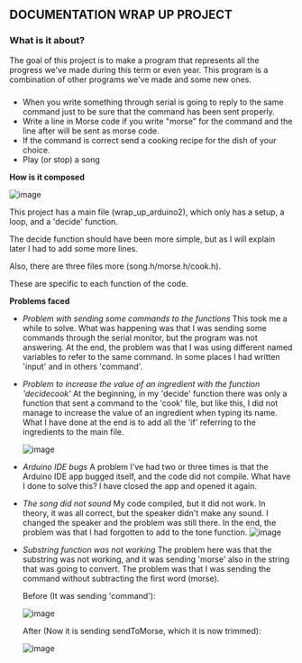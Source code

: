 ## DOCUMENTATION WRAP UP PROJECT

### What is it about?

The goal of this project is to make a program that represents all the progress we've made during this term or even year. This program is a combination of
other programs we've made and some new ones. 


###

- When you write something through serial is going to reply to the same command just to be sure that the command has been sent properly. 
- Write a line in Morse code if you write "morse" for the command and the line after will be sent as morse code. 
- If the command is correct send a cooking recipe for the dish of your choice. 
- Play (or stop) a song


**How is it composed**

![image](https://github.com/albertrenart/J25-programming/assets/144990839/780083fb-6f4d-49ba-9cf5-112fdb4aab36)



This project has a main file (wrap_up_arduino2), which only has a setup, a loop, and a 'decide' function. 

The decide function should have been more simple, but as I will explain later I had to add some more lines.


Also, there are three files more (song.h/morse.h/cook.h).

These are specific to each function of the code.










**Problems faced**
- *Problem with sending some commands to the functions*
   This took me a while to solve. What was happening was that I was sending some commands through the serial monitor, but the program was not answering.
    At the end, the problem was that I was using different named variables to refer to the same command. In some places I had written 'input' and in others 'command'.

  
- *Problem to increase the value of an ingredient with the function 'decidecook'*
  At the beginning, in my 'decide' function there was only a function that sent a command to the 'cook' file, but like this, I did not manage to
  increase the value of an ingredient when typing its name. What I have done at the end is to add all the 'if' referring to the ingredients to the main file.

  ![image](https://github.com/albertrenart/J25-programming/assets/144990839/1eaa5ec7-b3be-4756-9d6a-2979f3bb9a79)


- *Arduino IDE bugs*
  A problem I've had two or three times is that the Arduino IDE app bugged itself, and the code did not compile. What have I done to solve this? I have closed the app and opened it again.


- *The song did not sound*
  My code compiled, but it did not work. In theory, it was all correct, but the speaker didn't make any sound. I changed the speaker and the problem was still there. In the
  end, the problem was that I had forgotten to add to the tone function.
  ![image](https://github.com/albertrenart/J25-programming/assets/144990839/18a554bc-80a2-40ac-9fdf-f891b101dbb6)


- *Substring function was not working*
  The problem here was that the substring was not working, and it was sending 'morse' also in the string that was going to convert. The problem was that I was sending the command without        subtracting the first word (morse).

  Before (It was sending 'command'):
  
  ![image](https://github.com/albertrenart/J25-programming/assets/144990839/2a95d84d-6577-41ab-b82a-e7e5c31b4c13)

  After (Now it is sending sendToMorse, which it is now trimmed):
  
  ![image](https://github.com/albertrenart/J25-programming/assets/144990839/e1daf39e-d247-4286-ae18-47c2b80c4b35)



